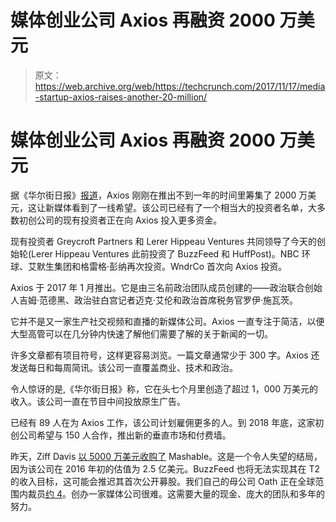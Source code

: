 # 媒体创业公司 Axios 再融资 2000 万美元

> 原文：<https://web.archive.org/web/https://techcrunch.com/2017/11/17/media-startup-axios-raises-another-20-million/>

# 媒体创业公司 Axios 再融资 2000 万美元

据《华尔街日报》[报道](https://web.archive.org/web/20230317204008/https://www.wsj.com/articles/axios-raises-20-million-to-fund-newsroom-expansion-1510853567)，Axios 刚刚在推出不到一年的时间里筹集了 2000 万美元，这让新媒体看到了一线希望。该公司已经有了一个相当大的投资者名单，大多数初创公司的现有投资者正在向 Axios 投入更多资金。

现有投资者 Greycroft Partners 和 Lerer Hippeau Ventures 共同领导了今天的创始轮(Lerer Hippeau Ventures 此前投资了 BuzzFeed 和 HuffPost)。NBC 环球、艾默生集团和格雷格·彭纳再次投资。WndrCo 首次向 Axios 投资。

Axios 于 2017 年 1 月推出。它是由三名前政治团队成员创建的——政治联合创始人吉姆·范德黑、政治驻白宫记者迈克·艾伦和政治首席税务官罗伊·施瓦茨。

它并不是又一家生产社交视频和直播的新媒体公司。Axios 一直专注于简洁，以便大型高管可以在几分钟内快速了解他们需要了解的关于新闻的一切。

许多文章都有项目符号，这样更容易浏览。一篇文章通常少于 300 字。Axios 还发送每日和每周简讯。该公司一直覆盖商业、技术和政治。

令人惊讶的是,《华尔街日报》称，它在头七个月里创造了超过 1，000 万美元的收入。该公司一直在节目中间投放原生广告。

已经有 89 人在为 Axios 工作，该公司计划雇佣更多的人。到 2018 年底，这家初创公司希望与 150 人合作，推出新的垂直市场和付费墙。

昨天，Ziff Davis [以 5000 万美元收购了](https://web.archive.org/web/20230317204008/https://www.wsj.com/articles/mashable-agrees-to-sell-to-ziff-davis-for-around-50-million-1510863283?mod=e2tw) Mashable。这是一个令人失望的结局，因为该公司在 2016 年初的估值为 2.5 亿美元。BuzzFeed 也将无法实现其在 T2 的收入目标，这可能会推迟其首次公开募股。我们自己的母公司 Oath 正在全球范围内裁员[约 4](https://web.archive.org/web/20230317204008/https://techcrunch.com/2017/11/16/latest-round-of-verizon-layoffs-at-oath-affects-4-of-staff-globally/)。创办一家媒体公司很难。这需要大量的现金、庞大的团队和多年的努力。